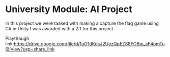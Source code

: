 # University Module: AI Project
 
In this project we were tasked with making a capture the flag game using C# in Unity
I was awarded with a 2:1 for this project

Playthough link:https://drive.google.com/file/d/1uO1dKdsJ2UezQpEZ88FOBw_aF4omTu6l/view?usp=share_link
